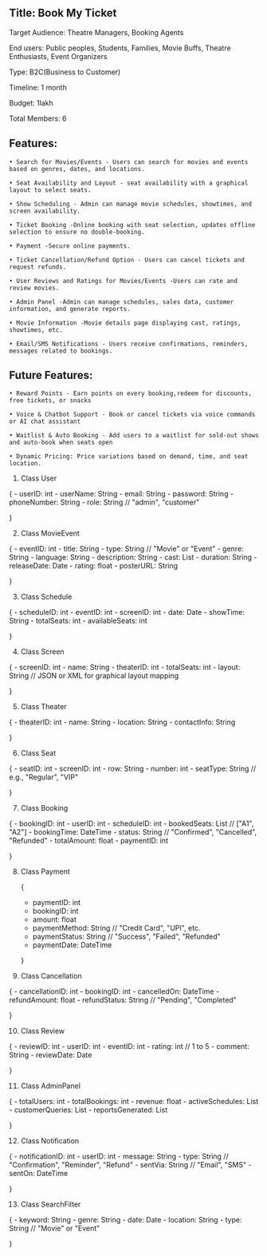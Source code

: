 Title: Book My Ticket
--------------------
Target Audience: Theatre Managers, Booking Agents

End users:  Public peoples, Students, Families, Movie Buffs, Theatre Enthusiasts, Event Organizers

Type: B2C(Business to Customer)

Timeline: 1 month

Budget: 1lakh

Total Members: 6

Features: 
---------
    • Search for Movies/Events - Users can search for movies and events based on genres, dates, and locations.
    
    • Seat Availability and Layout - seat availability with a graphical layout to select seats.
    
    • Show Scheduling - Admin can manage movie schedules, showtimes, and screen availability.
    
    • Ticket Booking -Online booking with seat selection, updates offline selection to ensure no double-booking.
    
    • Payment -Secure online payments.
    
    • Ticket Cancellation/Refund Option - Users can cancel tickets and request refunds.
    
    • User Reviews and Ratings for Movies/Events -Users can rate and review movies.
    
    • Admin Panel -Admin can manage schedules, sales data, customer information, and generate reports.
    
    • Movie Information -Movie details page displaying cast, ratings, showtimes, etc.
    
    • Email/SMS Notifications - Users receive confirmations, reminders,  messages related to bookings.

Future Features:
---------------
    • Reward Points - Earn points on every booking,redeem for discounts, free tickets, or snacks
    
    • Voice & Chatbot Support - Book or cancel tickets via voice commands or AI chat assistant
    
    • Waitlist & Auto Booking - Add users to a waitlist for sold-out shows and auto-book when seats open
    
    • Dynamic Pricing: Price variations based on demand, time, and seat location.


1. Class User

{
    - userID: int
    - userName: String
    - email: String
    - password: String
    - phoneNumber: String
    - role: String  // "admin", "customer"
    
}
  
2. Class MovieEvent
   
{
    - eventID: int
    - title: String
    - type: String  // "Movie" or "Event"
    - genre: String
    - language: String
    - description: String
    - cast: List<String>
    - duration: String
    - releaseDate: Date
    - rating: float
    - posterURL: String
    
  } 
  
3. Class Schedule
   
{
    - scheduleID: int
    - eventID: int
    - screenID: int
    - date: Date
    - showTime: String
    - totalSeats: int
    - availableSeats: int
    
  } 
  
4. Class Screen
   
{
    - screenID: int
    - name: String
    - theaterID: int
    - totalSeats: int
    - layout: String  // JSON or XML for graphical layout mapping
    
  } 
  
5. Class Theater

{
    - theaterID: int
    - name: String
    - location: String
    - contactInfo: String
    
  } 
  
6. Class Seat

{
    - seatID: int
    - screenID: int
    - row: String
    - number: int
    - seatType: String  // e.g., "Regular", "VIP"
    
  } 
  
7. Class Booking
   
{
    - bookingID: int
    - userID: int
    - scheduleID: int
    - bookedSeats: List<String>  // ["A1", "A2"]
    - bookingTime: DateTime
    - status: String  // "Confirmed", "Cancelled", "Refunded"
    - totalAmount: float
    - paymentID: int
    
  }

8. Class Payment

   {
    - paymentID: int
    - bookingID: int
    - amount: float
    - paymentMethod: String  // "Credit Card", "UPI", etc.
    - paymentStatus: String  // "Success", "Failed", "Refunded"
    - paymentDate: DateTime
      
    }

9. Class Cancellation
    
{
    - cancellationID: int
    - bookingID: int
    - cancelledOn: DateTime
    - refundAmount: float
    - refundStatus: String  // "Pending", "Completed"
    
  }

10. Class Review
    
{
    - reviewID: int
    - userID: int
    - eventID: int
    - rating: int  // 1 to 5
    - comment: String
    - reviewDate: Date
    
}

11. Class AdminPanel
    
{
    - totalUsers: int
    - totalBookings: int
    - revenue: float
    - activeSchedules: List<Schedule>
    - customerQueries: List<String>
    - reportsGenerated: List<String>
    
}

12. Class Notification

{
    - notificationID: int
    - userID: int
    - message: String
    - type: String  // "Confirmation", "Reminder", "Refund"
    - sentVia: String  // "Email", "SMS"
    - sentOn: DateTime
    
}

13. Class SearchFilter
    
{
    - keyword: String
    - genre: String
    - date: Date
    - location: String
    - type: String  // "Movie" or "Event"
    
}
